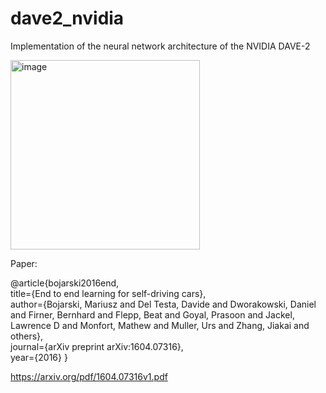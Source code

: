 # dave2_nvidia
Implementation of the neural network architecture of the NVIDIA DAVE-2 

<img width="303" alt="image" src="https://user-images.githubusercontent.com/116261440/222748248-932b4f88-1ab2-4566-995f-e1cdc14f08f3.png">


Paper:    

@article{bojarski2016end,  
  title={End to end learning for self-driving cars},  
  author={Bojarski, Mariusz and Del Testa, Davide and Dworakowski, Daniel and Firner, Bernhard and Flepp, Beat and Goyal, Prasoon and Jackel, Lawrence D and Monfort, Mathew and Muller, Urs and Zhang, Jiakai and others},  
  journal={arXiv preprint arXiv:1604.07316},  
  year={2016}
}  

https://arxiv.org/pdf/1604.07316v1.pdf
